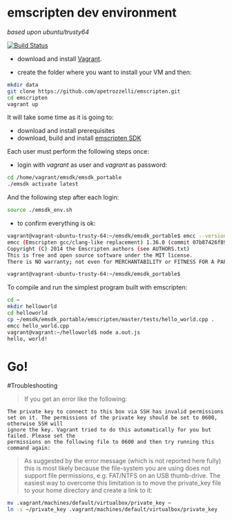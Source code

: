 # emscripten dev environment
*based upon ubuntu/trusty64*

[![Build Status](https://travis-ci.org/apetrozzelli/emscripten.svg?branch=master)](https://travis-ci.org/apetrozzelli/emscripten)

* download and install [Vagrant](https://www.vagrantup.com/).

* create the folder where you want to install your VM and then:

```bash
mkdir data
git clone https://github.com/apetrozzelli/emscripten.git
cd emscripten
vagrant up
```

It will take some time as it is going to:

* download and install prerequisites
* download, build and install [emscripten SDK](http://kripken.github.io/emscripten-site/)

Each user must perform the following steps once:

* login with *vagrant* as user and *vagrant* as password:

```bash
cd /home/vagrant/emsdk/emsdk_portable
./emsdk activate latest
```

And the following step after each login:

```bash
source ./emsdk_env.sh
```

* to confirm everything is ok:

```bash
vagrant@vagrant-ubuntu-trusty-64:~/emsdk/emsdk_portable$ emcc --version
emcc (Emscripten gcc/clang-like replacement) 1.36.0 (commit 07b87426f898d6e9c677db291d9088c839197291)
Copyright (C) 2014 the Emscripten authors (see AUTHORS.txt)
This is free and open source software under the MIT license.
There is NO warranty; not even for MERCHANTABILITY or FITNESS FOR A PARTICULAR PURPOSE.

vagrant@vagrant-ubuntu-trusty-64:~/emsdk/emsdk_portable$
```

To compile and run the simplest program built with emscripten:

```bash
cd ~
mkdir helloworld
cd helloworld
cp ~/emsdk/emsdk_portable/emscripten/master/tests/hello_world.cpp .
emcc hello_world.cpp
vagrant@vagrant:~/helloworld$ node a.out.js
hello, world!
```

# Go!

#Troubleshooting

> If you get an error like the following:

```
The private key to connect to this box via SSH has invalid permissions
set on it. The permissions of the private key should be set to 0600, otherwise SSH will
ignore the key. Vagrant tried to do this automatically for you but failed. Please set the
permissions on the following file to 0600 and then try running this command again:
```

> As suggested by the error message (which is not reported here fully) this is most likely because the file-system you are using does not support file permissions, e.g. FAT/NTFS on an USB thumb-drive.
The easiest way to overcome this limitation is to move the private_key file to your home directory and create a link to it:

```bash
mv .vagrant/machines/default/virtualbox/private_key ~
ln -s ~/private_key .vagrant/machines/default/virtualbox/private_key
```
